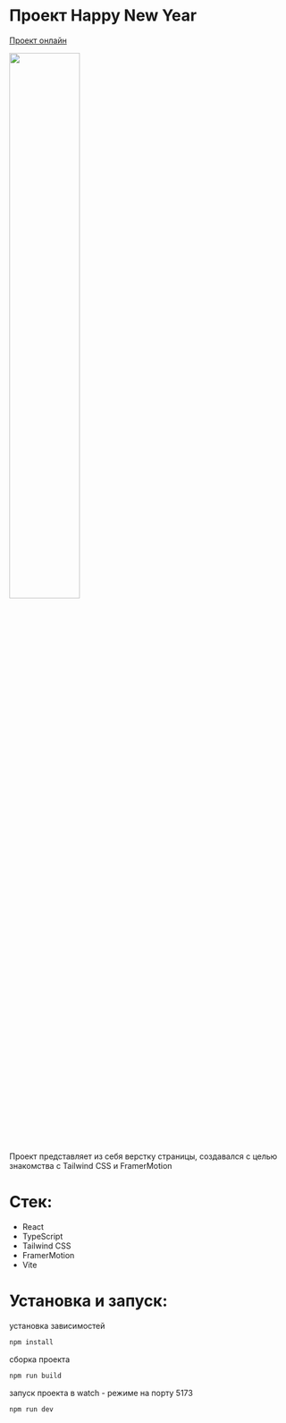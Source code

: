 
# Проект Happy New Year
[Проект онлайн](https://futuringer.github.io/happy-new-year/)

<img src="https://github.com/Futuringer/happy-new-year/assets/77829629/3d1f3e44-74f6-4449-8b28-ba94794248d8" width="50%"/>

Проект представляет из себя верстку страницы, создавался с целью знакомства с Tailwind CSS и FramerMotion

# Стек:

- React
- TypeScript
- Tailwind CSS
- FramerMotion
- Vite

# Установка и запуск:

установка зависимостей

```sh
npm install
```

сборка проекта

```sh
npm run build
```

запуск проекта в watch - режиме на порту 5173

```sh
npm run dev
```
